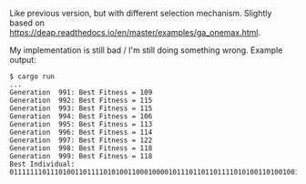 Like previous version, but with different selection mechanism.
Slightly based on https://deap.readthedocs.io/en/master/examples/ga_onemax.html.

My implementation is still bad / I'm still doing something wrong.
Example output:

```
$ cargo run
...
Generation  991: Best Fitness = 109
Generation  992: Best Fitness = 115
Generation  993: Best Fitness = 115
Generation  994: Best Fitness = 106
Generation  995: Best Fitness = 113
Generation  996: Best Fitness = 114
Generation  997: Best Fitness = 122
Generation  998: Best Fitness = 118
Generation  999: Best Fitness = 118
Best Individual: 01111111011101001101111010100110001000010111011011011110101001101001001101010111111001011011111110011001001101011111101110010011001010100111010100111011010111100101001110100111111100000011000011111110
```
